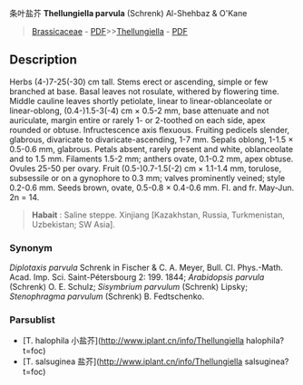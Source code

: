 条叶盐芥 **Thellungiella parvula** (Schrenk) Al-Shehbaz & O'Kane

> [Brassicaceae](http://www.iplant.cn/info/Brassicaceae?t=foc) - [PDF](http://www.iplant.cn/foc/pdf/Brassicaceae.pdf)>>[Thellungiella](http://www.iplant.cn/info/Thellungiella?t=foc) - [PDF](http://www.iplant.cn/foc/pdf/Thellungiella.pdf)

## Description

Herbs (4-)7-25(-30) cm tall. Stems erect or ascending, simple or few branched at base. Basal leaves not rosulate, withered by flowering time. Middle cauline leaves shortly petiolate, linear to linear-oblanceolate or linear-oblong, (0.4-)1.5-3(-4) cm × 0.5-2 mm, base attenuate and not auriculate, margin entire or rarely 1- or 2-toothed on each side, apex rounded or obtuse. Infructescence axis flexuous. Fruiting pedicels slender, glabrous, divaricate to divaricate-ascending, 1-7 mm. Sepals oblong, 1-1.5 × 0.5-0.6 mm, glabrous. Petals absent, rarely present and white, oblanceolate and to 1.5 mm. Filaments 1.5-2 mm; anthers ovate, 0.1-0.2 mm, apex obtuse. Ovules 25-50 per ovary. Fruit (0.5-)0.7-1.5(-2) cm × 1.1-1.4 mm, torulose, subsessile or on a gynophore to 0.3 mm; valves prominently veined; style 0.2-0.6 mm. Seeds brown, ovate, 0.5-0.8 × 0.4-0.6 mm. Fl. and fr. May-Jun. 2n = 14.

> **Habait** : 
> Saline steppe. Xinjiang [Kazakhstan, Russia, Turkmenistan, Uzbekistan; SW Asia].

### Synonym
*Diplotaxis parvula* Schrenk in Fischer & C. A. Meyer, Bull. Cl. Phys.-Math. Acad. Imp. Sci. Saint-Pétersbourg 2: 199. 1844; *Arabidopsis parvula* (Schrenk) O. E. Schulz; *Sisymbrium parvulum* (Schrenk) Lipsky; *Stenophragma parvulum* (Schrenk) B. Fedtschenko.

### Parsublist

* [T.  halophila  小盐芥](http://www.iplant.cn/info/Thellungiella halophila?t=foc)
* [T.  salsuginea  盐芥](http://www.iplant.cn/info/Thellungiella salsuginea?t=foc)
